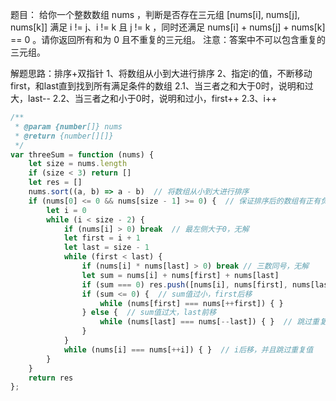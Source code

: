题目：
给你一个整数数组 nums ，判断是否存在三元组 [nums[i], nums[j], nums[k]] 满足 i != j、i != k 且 j != k ，同时还满足 nums[i] + nums[j] + nums[k] == 0 。请你返回所有和为 0 且不重复的三元组。
注意：答案中不可以包含重复的三元组。

解题思路：排序+双指针
1、将数组从小到大进行排序
2、指定i的值，不断移动first，和last直到找到所有满足条件的数组
2.1、当三者之和大于0时，说明和过大，last--
2.2、当三者之和小于0时，说明和过小，first++
2.3、i++

```javascript
/**
 * @param {number[]} nums
 * @return {number[][]}
 */
var threeSum = function (nums) {
    let size = nums.length
    if (size < 3) return []
    let res = []
    nums.sort((a, b) => a - b)  // 将数组从小到大进行排序
    if (nums[0] <= 0 && nums[size - 1] >= 0) {  // 保证排序后的数组有正有负，含全0数组
        let i = 0
        while (i < size - 2) {
            if (nums[i] > 0) break  // 最左侧大于0，无解
            let first = i + 1
            let last = size - 1
            while (first < last) {
                if (nums[i] * nums[last] > 0) break // 三数同号，无解
                let sum = nums[i] + nums[first] + nums[last]
                if (sum === 0) res.push([nums[i], nums[first], nums[last]])
                if (sum <= 0) {  // sum值过小，first后移
                    while (nums[first] === nums[++first]) { }
                } else {  // sum值过大，last前移
                    while (nums[last] === nums[--last]) { }  // 跳过重复值
                }
            }
            while (nums[i] === nums[++i]) { }  // i后移，并且跳过重复值
        }
    }
    return res
};
```